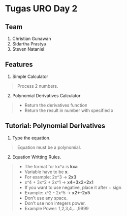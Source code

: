 # Tugas URO Day 2

## Team
1. Christian Gunawan
2. Sidartha Prastya
3. Steven Nataniel

## Features 
1. Simple Calculator
> Process 2 numbers.
2. Polynomial Derivatives Calculator
>  - Return the derivatives function
>  - Return the result in number with specified x

## Tutorial: Polynomial Derivatives
1. Type the equation.
> Equation must be a polynomial.
2. Equation Writting Rules.
> + The format for kx^a is **kxa**
> + Variable have to be **x**.
> + For example: 2x^3 -> **2x3**
> + x^4 + 3x^2 + 2x^1 -> **x4+3x2+2x1**
> + If you want to use negative, place it after + sign.
> + Example: x^2 - 2x^5 -> **x2+-2x5**
> + Don't use any space.
> + Don't use non integers power.
> + Example Power: 1,2,3,4,...,9999
